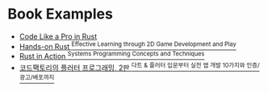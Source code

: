 # Book Examples

* [Code Like a Pro in Rust](https://www.manning.com/books/code-like-a-pro-in-rust)
* [Hands-on Rust <sup>Effective Learning through 2D Game Development and Play</sup>](https://pragprog.com/titles/hwrust/hands-on-rust/)
* [Rust in Action <sup>Systems Programming Concepts and Techniques</sup>](https://www.manning.com/books/rust-in-action)
* [코드팩토리의 플러터 프로그래밍, 2판 <sup>다트 & 플러터 입문부터 실전 앱 개발 10가지와 인증/광고/배포까지</sup>](https://goldenrabbit.co.kr/product/must-have-codefactory-flutter/)

